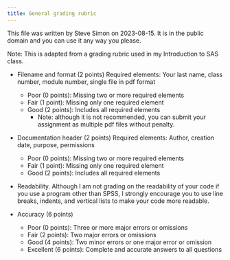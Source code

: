 ```yaml
---
title: General grading rubric
---
```

This file was written by Steve Simon on 
2023-08-15. It is in the public domain
and you can use it any way you please.

Note: This is adapted from a grading rubric used in my Introduction to SAS class.

+ Filename and format (2 points) Required elements: Your last name, class number, module number, single file in pdf format

  + Poor (0 points): Missing two or more required elements
  + Fair (1 point): Missing only one required element
  + Good (2 points): Includes all required elements
    + Note: although it is not recommended, you can submit your assignment as multiple pdf files without penalty.

+ Documentation header (2 points) Required elements: Author, creation date, purpose, permissions
  + Poor (0 points): Missing two or more required elements
  + Fair (1 point): Missing only one required element
  + Good (2 points): Includes all required elements

+ Readability. Although I am not grading on the readability of your code if you use a program other than SPSS, I strongly encourage you to use line breaks, indents, and vertical lists to make your code more readable.

+ Accuracy (6 points)
  + Poor (0 points): Three or more major errors or omissions
  + Fair (2 points): Two major errors or omissions
  + Good (4 points): Two minor errors or one major error or omission
  + Excellent (6 points): Complete and accurate answers to all questions

